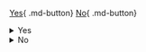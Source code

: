 [Yes](dec/early.md){ .md-button}
[No](dec/late.md){ .md-button}

<details>
<summary>Yes</summary>
    <ul>
    <li> Consider implementing HEAL recommendations for organization and naming of study artefacts. Note: Do not  copy/duplicate files to implement </li>
    <li> Consider wholistic annotation of study artefacts (annotate all study artefacts).</li>
    <li> Consider 'add as you go' annotation of study artefacts to reduce annotation burden at the end of the study. </li>

    If you are not interested in wholistically annotating your study as you go, [click here].

</details>

<details>
<summary>No</summary>

<details>
<summary>Is the number of total study artefacts relatively small OR is your study group particularly interested in implementing high levels of transparency to increase understandability and continuity of data knowledge internally and externally?<summary>
    <ul>
    <li> Consider implementing HEAL recommendations for organization and naming of study artefacts.</li>
    <li> Consider wholistic annotation of study artefacts (annotate all study artefacts).</li>
    <li> If you have not completed collecting/producing all study artefacts, consider annotating all artefacts already collected, then proceed with 'add as you' annotation of new study artefacts to reduce annotation burden at the end of the study.</li>
    <li> If you have complete collecting/producing all study artefacts, use 'top down' annotation.</li>
    <ul>
   
    If you are not interested in this approach, [click here].

</details>
<details>
<summary>Is the number of total study artefacts relatively large OR is your study group more interested in implementing only mandated levels of transparency sufficient to provide context about the study and data?<summary>
    <ul>
    <li> Leave your original organization and naming of study artefacts in place.</li>
    
    Exception: If your study collected relatively large sets of 'like' files (e.g., a tabular file pre study subject per day with several measurements that have the same format across files) and these files do not have a consistent naming convention, we recommend implementing a consistent file name convention to increase interpretability/usability to potential secondary data users and make annotation of these files much simpler and faster" 


</details>
</details>

